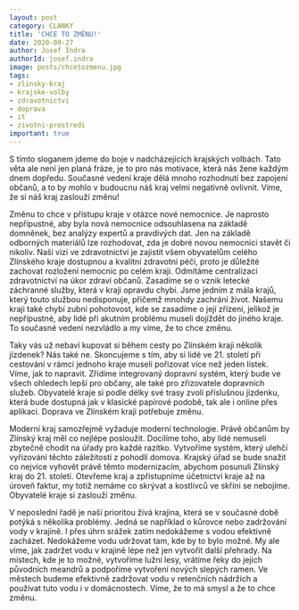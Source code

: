 ```yaml
---
layout: post
category: CLANKY
title: 'CHCE TO ZMĚNU!'
date: 2020-09-27
author: Josef Indra
authorId: josef.indra
image: posts/chcetozmenu.jpg
tags: 
- zlinsky-kraj
- krajske-volby
- zdravotnictvi
- doprava
- it
- zivotni-prostredi
important: true
---
```

S tímto sloganem jdeme do boje v nadcházejících krajských volbách. Tato věta ale není jen planá fráze, je to pro nás motivace, která nás žene každým dnem dopředu. Současné vedení kraje dělá mnoho rozhodnutí bez zapojení občanů, a to by mohlo v budoucnu náš kraj velmi negativně ovlivnit. Víme, že si náš kraj zaslouží změnu! 

Změnu to chce v přístupu kraje v otázce nové nemocnice. Je naprosto nepřípustné, aby byla nová nemocnice odsouhlasena na základě domněnek, bez analýzy expertů a pravdivých dat. Jen na základě odborných materiálů lze rozhodovat, zda je dobré novou nemocnici stavět či nikoliv. Naší vizí ve zdravotnictví je zajistit všem obyvatelům celého Zlínského kraje dostupnou a kvalitní zdravotní péči, proto je důležité zachovat rozložení nemocnic po celém kraji. Odmítáme centralizaci zdravotnictví na úkor zdraví občanů. Zasadíme se o vznik letecké záchranné služby, která v kraji opravdu chybí. Jsme jedním z mála krajů, který touto službou nedisponuje, přičemž mnohdy zachrání život. Našemu kraji také chybí zubní pohotovost, kde se zasadíme o její zřízení, jelikož je nepřípustné, aby lidé při akutním problému museli dojíždět do jiného kraje. To současné vedení nezvládlo a my víme, že to chce změnu.

Taky vás už nebaví kupovat si během cesty po Zlínském kraji několik jízdenek? Nás také ne. Skoncujeme s tím, aby si lidé ve 21. století při cestování v rámci jednoho kraje museli pořizovat více než jeden lístek. Víme, jak to napravit. Zřídíme integrovaný dopravní systém, který bude ve všech ohledech lepší pro občany, ale také pro zřizovatele dopravních služeb. Obyvatelé kraje si podle délky své trasy zvolí příslušnou jízdenku, která bude dostupná jak v klasické papírové podobě, tak ale i online přes aplikaci. Doprava ve Zlínském kraji potřebuje změnu. 

Moderní kraj samozřejmě vyžaduje moderní technologie. Právě občanům by Zlínský kraj měl co nejlépe posloužit. Docílíme toho, aby lidé nemuseli zbytečně chodit na úřady pro každé razítko. Vytvoříme systém, který ulehčí vyřizování těchto záležitostí z pohodlí domova. Krajský úřad se bude snažit co nejvíce vyhovět právě těmto modernizacím, abychom posunuli Zlínský kraj do 21. století. Otevřeme kraj a zpřístupníme účetnictví kraje až na úroveň faktur, my totiž nemáme co skrývat a kostlivců ve skříni se nebojíme. Obyvatelé kraje si zaslouží změnu.

V neposlední řadě je naší prioritou živá krajina, která se v současné době potýká s několika problémy. Jedná se například o kůrovce nebo zadržování vody v krajině. I přes úhrn srážek zatím nedokážeme s vodou efektivně zacházet. Nedokážeme vodu udržovat tam, kde by to bylo možné. My ale víme, jak zadržet vodu v krajině lépe než jen vytvořit další přehrady. Na místech, kde je to možné, vytvoříme lužní lesy, vrátíme řeky do jejich původních meandrů a podpoříme vytvoření nových slepých ramen. Ve městech budeme efektivně zadržovat vodu v retenčních nádržích a používat tuto vodu i v domácnostech. Víme, že to má smysl a že to chce změnu.
